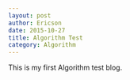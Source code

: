 ```yaml
---
layout: post
author: Ericson
date: 2015-10-27
title: Algorithm Test
category: Algorithm
---
```


This is my first Algorithm test blog.
